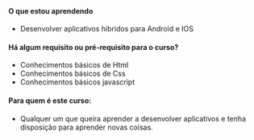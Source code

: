 <div>&nbsp;</div>
<h4>O que estou aprendendo</h4>
<ul>
<li>Desenvolver aplicativos h&iacute;bridos para Android e IOS</li>
</ul>
<h4>H&aacute; algum requisito ou pr&eacute;-requisito para o curso?</h4>
<ul>
<li>Conhecimentos b&aacute;sicos de Html</li>
<li>Conhecimentos b&aacute;sicos de Css</li>
<li>Conhecimentos b&aacute;sicos javascript</li>
</ul>
<h4>Para quem &eacute; este curso:</h4>
<ul>
<li>Qualquer um que queira aprender a desenvolver aplicativos e tenha disposi&ccedil;&atilde;o para aprender novas coisas.</li>
</ul>
